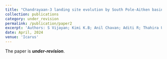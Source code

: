 ```yaml
---
title: "Chandrayaan-3 landing site evolution by South Pole-Aitken basin and other impact craters (*under-revision*) "
collection: publications
category: under_revision
permalink: /publication/paper2
excerpt: 'Authors: S Vijayan; Kimi K.B; Anil Chavan; Aditi R; Thahira U; Rama Subramanian V; Rishitosh K sinha; Amitabh .; Santosh Vadawale; Shanmugam M; Mithun N.P.S; Arpit Patel; Amit Basu S; Iyer K.V.; Suresh K; Ajay Prashar; Rima G; Anil Bhardwaj'
date: April, 2024
venue: 'Icarus'
---
```

The paper is _**under-revision**_.

